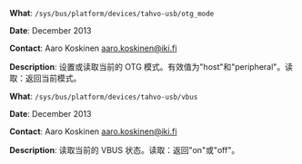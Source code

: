 **What**: `/sys/bus/platform/devices/tahvo-usb/otg_mode`

**Date**: December 2013

**Contact**: Aaro Koskinen <aaro.koskinen@iki.fi>

**Description**: 设置或读取当前的 OTG 模式。有效值为"host"和"peripheral"。读取：返回当前模式。

**What**: `/sys/bus/platform/devices/tahvo-usb/vbus`

**Date**: December 2013

**Contact**: Aaro Koskinen <aaro.koskinen@iki.fi>

**Description**: 读取当前的 VBUS 状态。读取：返回"on"或"off"。